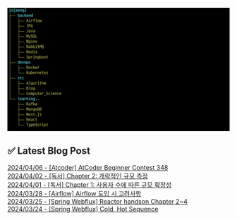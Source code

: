 ![image](./image/231205.png)

## ✅ Latest Blog Post

[2024/04/06 - [Atcoder] AtCoder Beginner Contest 348](http://blog.naver.com/ds4ouj/223407894159?fromRss=true&trackingCode=rss) <br/>
[2024/04/02 - [독서] Chapter 2: 개략적인 규모 측정](http://blog.naver.com/ds4ouj/223403796099?fromRss=true&trackingCode=rss) <br/>
[2024/04/01 - [독서] Chapter 1: 사용자 수에 따른 규모 확장성](http://blog.naver.com/ds4ouj/223402591255?fromRss=true&trackingCode=rss) <br/>
[2024/03/28 - [Airflow] Airflow 도입 시 고려사항](http://blog.naver.com/ds4ouj/223398711247?fromRss=true&trackingCode=rss) <br/>
[2024/03/25 - [Spring Webflux] Reactor handson Chapter 2~4](http://blog.naver.com/ds4ouj/223395102062?fromRss=true&trackingCode=rss) <br/>
[2024/03/24 - [Spring Webflux] Cold, Hot Sequence](http://blog.naver.com/ds4ouj/223393764322?fromRss=true&trackingCode=rss) <br/>
